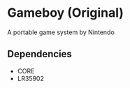 Gameboy (Original)
============
A portable game system by Nintendo

Dependencies
------------
 * CORE
 * LR35902